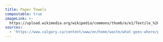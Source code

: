 ```yaml
---
title: Paper Towels
compostable: true
imageLink: >-
  https://upload.wikimedia.org/wikipedia/commons/thumb/e/e1/Textile_%28USA%29%2C_1800%E2%80%931830_%28CH_18388625%29.jpg/640px-Textile_%28USA%29%2C_1800%E2%80%931830_%28CH_18388625%29.jpg
sources:
  - 'https://www.calgary.ca/content/www/en/home/waste/what-goes-where/paper-napkins-and-paper-towels.html'
---
```


